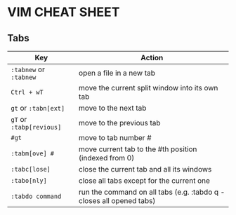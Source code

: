 # VIM CHEAT SHEET

## Tabs

| Key                      | Action                                                               |
| ------------------------ | -------------------------------------------------------------------- |
| `:tabnew` or `:tabnew`   | open a file in a new tab                                             |
| `Ctrl + wT`              | move the current split window into its own tab                       |
| `gt` or `:tabn[ext]`     | move to the next tab                                                 |
| `gT` or `:tabp[revious]` | move to the previous tab                                             |
| `#gt`                    | move to tab number #                                                 |
| `:tabm[ove] #`           | move current tab to the #th position (indexed from 0)                |
| `:tabc[lose]`            | close the current tab and all its windows                            |
| `:tabo[nly]`             | close all tabs except for the current one                            |
| `:tabdo command`         | run the command on all tabs (e.g. :tabdo q - closes all opened tabs) |
